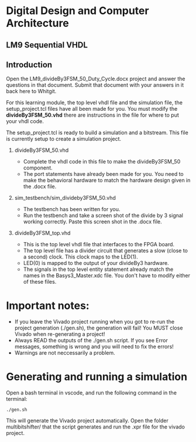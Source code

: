 # Digital Design and Computer Architecture
## LM9 Sequential VHDL

## Introduction

Open the LM9_divideBy3FSM_50_Duty_Cycle.docx project and answer the questions in that document. Submit that document with your answers in it back here to Whitgit. 

For this learning module, the top level vhdl file and the simulation file, the setup_project.tcl files have all been made for you. You must modify the __divideBy3FSM_50.vhd__ there are instructions in the file for where to put your vhdl code.

The setup_project.tcl is ready to build a simulation and a bitstream. This file is currently setup to create a simulation project. 

1. divideBy3FSM_50.vhd 
   * Complete the vhdl code in this file to make the divideBy3FSM_50 component.
   * The port statements have already been made for you. You need to make the behavioral hardware to match the hardware design given in the .docx file.
   
2. sim_testbench/sim_divideby3FSM_50.vhd
   * The testbench has been written for you. 
   * Run the testbench and take a screen shot of the divide by 3 signal working correctly. Paste this screen shot in the .docx file.
  
3. divideBy3FSM_top.vhd
   * This is the top level vhdl file that interfaces to the FPGA board.
   * The top level file has a divider circuit that generates a slow (close to a second) clock. This clock maps to the LED(1). 
   * LED(0) is mapped to the output of your divideBy3 hardware.
   * The signals in the top level entity statement already match the names in the Basys3_Master.xdc file. You don't have to modify either of these files.

# Important notes:

* If you leave the Vivado project running when you got to re-run the project generation (./gen.sh), the generation will fail! You MUST close Vivado when re-generating a project!
* Always READ the outputs of the ./gen.sh script. If you see Error messages, something is wrong and you will need to fix the errors!
* Warnings are not neccessarily a problem.

# Generating and running a simulation
Open a bash terminal in vscode, and run the following command in the terminal:
```
./gen.sh
```
This will generate the Vivado project automatically. Open the folder multibitshifter/ that the script generates and run the .xpr file for the vivado project.





